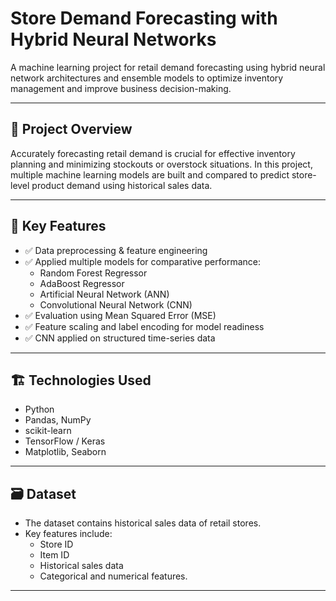 # Store Demand Forecasting with Hybrid Neural Networks

A machine learning project for retail demand forecasting using hybrid neural network architectures and ensemble models to optimize inventory management and improve business decision-making.

---

## 🚀 Project Overview

Accurately forecasting retail demand is crucial for effective inventory planning and minimizing stockouts or overstock situations. In this project, multiple machine learning models are built and compared to predict store-level product demand using historical sales data.

---

## 🔧 Key Features

- ✅ Data preprocessing & feature engineering
- ✅ Applied multiple models for comparative performance:
  - Random Forest Regressor
  - AdaBoost Regressor
  - Artificial Neural Network (ANN)
  - Convolutional Neural Network (CNN)
- ✅ Evaluation using Mean Squared Error (MSE)
- ✅ Feature scaling and label encoding for model readiness
- ✅ CNN applied on structured time-series data

---

## 🏗 Technologies Used

- Python
- Pandas, NumPy
- scikit-learn
- TensorFlow / Keras
- Matplotlib, Seaborn

---

## 🗃 Dataset

- The dataset contains historical sales data of retail stores.
- Key features include:
  - Store ID
  - Item ID
  - Historical sales data
  - Categorical and numerical features.



---


